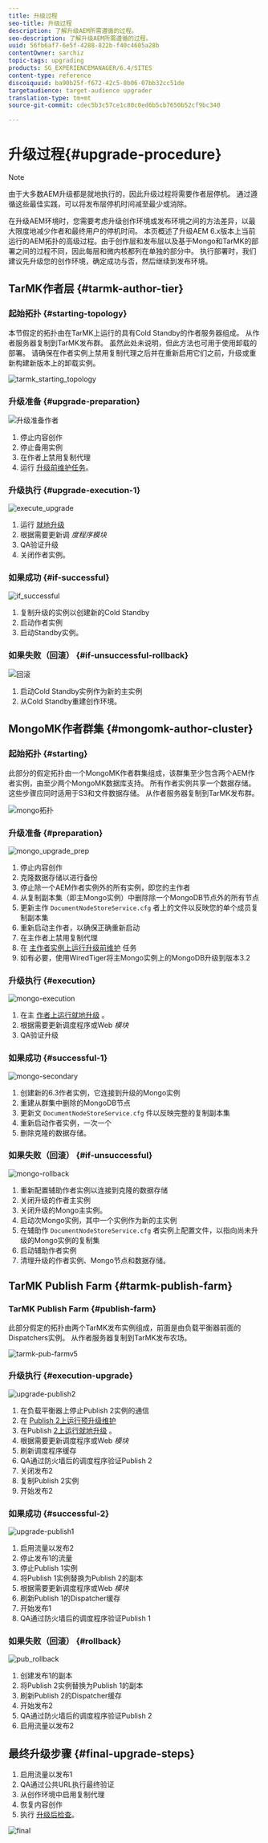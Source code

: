 ```yaml
---
title: 升级过程
seo-title: 升级过程
description: 了解升级AEM所需遵循的过程。
seo-description: 了解升级AEM所需遵循的过程。
uuid: 56fb6af7-6e5f-4288-822b-f40c4605a28b
contentOwner: sarchiz
topic-tags: upgrading
products: SG_EXPERIENCEMANAGER/6.4/SITES
content-type: reference
discoiquuid: ba90b25f-f672-42c5-8b06-07bb32cc51de
targetaudience: target-audience upgrader
translation-type: tm+mt
source-git-commit: cdec5b3c57ce1c80c0ed6b5cb7650b52cf9bc340

---
```



# 升级过程{#upgrade-procedure}

>[!NOTE]
>
>由于大多数AEM升级都是就地执行的，因此升级过程将需要作者层停机。 通过遵循这些最佳实践，可以将发布层停机时间减至最少或消除。

在升级AEM环境时，您需要考虑升级创作环境或发布环境之间的方法差异，以最大限度地减少作者和最终用户的停机时间。 本页概述了升级AEM 6.x版本上当前运行的AEM拓扑的高级过程。由于创作层和发布层以及基于Mongo和TarMK的部署之间的过程不同，因此每层和微内核都列在单独的部分中。 执行部署时，我们建议先升级您的创作环境，确定成功与否，然后继续到发布环境。

## TarMK作者层 {#tarmk-author-tier}

### 起始拓扑 {#starting-topology}

本节假定的拓扑由在TarMK上运行的具有Cold Standby的作者服务器组成。 从作者服务器复制到TarMK发布群。 虽然此处未说明，但此方法也可用于使用卸载的部署。 请确保在作者实例上禁用复制代理之后并在重新启用它们之前，升级或重新构建新版本上的卸载实例。

![tarmk_starting_topology](assets/tarmk_starting_topology.jpg)

### 升级准备 {#upgrade-preparation}

![升级准备作者](assets/upgrade-preparation-author.png)

1. 停止内容创作
1. 停止备用实例
1. 在作者上禁用复制代理
1. 运行 [升级前维护任务](/help/sites-deploying/pre-upgrade-maintenance-tasks.md)。

### 升级执行 {#upgrade-execution-1}

![execute_upgrade](assets/execute_upgrade.jpg)

1. 运行 [就地升级](/help/sites-deploying/in-place-upgrade.md)
1. 根据需要更新调 *度程序模块*
1. QA验证升级
1. 关闭作者实例。

### 如果成功 {#if-successful}

![if_successful](assets/if_successful.jpg)

1. 复制升级的实例以创建新的Cold Standby
1. 启动作者实例
1. 启动Standby实例。

### 如果失败（回滚） {#if-unsuccessful-rollback}

![回滚](assets/rollback.jpg)

1. 启动Cold Standby实例作为新的主实例
1. 从Cold Standby重建创作环境。

## MongoMK作者群集 {#mongomk-author-cluster}

### 起始拓扑 {#starting}

此部分的假定拓扑由一个MongoMK作者群集组成，该群集至少包含两个AEM作者实例，由至少两个MongoMK数据库支持。 所有作者实例共享一个数据存储。 这些步骤应同时适用于S3和文件数据存储。 从作者服务器复制到TarMK发布群。

![mongo拓扑](assets/mongo-topology.jpg)

### 升级准备 {#preparation}

![mongo_upgrade_prep](assets/mongo-upgrade_prep.jpg)

1. 停止内容创作
1. 克隆数据存储以进行备份
1. 停止除一个AEM作者实例外的所有实例，即您的主作者
1. 从复制副本集（即主Mongo实例）中删除除一个MongoDB节点外的所有节点
1. 更新主作 `DocumentNodeStoreService.cfg` 者上的文件以反映您的单个成员复制副本集
1. 重新启动主作者，以确保正确重新启动
1. 在主作者上禁用复制代理
1. 在 [主作者实例上运行升级前维护](/help/sites-deploying/pre-upgrade-maintenance-tasks.md) 任务
1. 如有必要，使用WiredTiger将主Mongo实例上的MongoDB升级到版本3.2

### 升级执行 {#execution}

![mongo-execution](assets/mongo-execution.jpg)

1. 在主 [作者上运行就地升级](/help/sites-deploying/in-place-upgrade.md) 。
1. 根据需要更新调度程序或Web *模块*
1. QA验证升级

### 如果成功 {#successful-1}

![mongo-secondary](assets/mongo-secondaries.jpg)

1. 创建新的6.3作者实例，它连接到升级的Mongo实例
1. 重建从群集中删除的MongoDB节点
1. 更新文 `DocumentNodeStoreService.cfg` 件以反映完整的复制副本集
1. 重新启动作者实例，一次一个
1. 删除克隆的数据存储。

### 如果失败（回滚） {#if-unsuccessful}

![mongo-rollback](assets/mongo-rollback.jpg)

1. 重新配置辅助作者实例以连接到克隆的数据存储
1. 关闭升级的作者主实例
1. 关闭升级的Mongo主实例。
1. 启动次Mongo实例，其中一个实例作为新的主实例
1. 在辅助作 `DocumentNodeStoreService.cfg` 者实例上配置文件，以指向尚未升级的Mongo实例的复制集
1. 启动辅助作者实例
1. 清理升级的作者实例、Mongo节点和数据存储。

## TarMK Publish Farm {#tarmk-publish-farm}

### TarMK Publish Farm {#publish-farm}

此部分假定的拓扑由两个TarMK发布实例组成，前面是由负载平衡器前面的Dispatchers实例。 从作者服务器复制到TarMK发布农场。

![tarmk-pub-farmv5](assets/tarmk-pub-farmv5.png)

### 升级执行 {#execution-upgrade}

![upgrade-publish2](assets/upgrade-publish2.png)

1. 在负载平衡器上停止Publish 2实例的通信
1. 在 [Publish 2上运行预升级维护](/help/sites-deploying/pre-upgrade-maintenance-tasks.md)
1. 在Publish [2上运行就地升级](/help/sites-deploying/in-place-upgrade.md) 。
1. 根据需要更新调度程序或Web *模块*
1. 刷新调度程序缓存
1. QA通过防火墙后的调度程序验证Publish 2
1. 关闭发布2
1. 复制Publish 2实例
1. 开始发布2

### 如果成功 {#successful-2}

![upgrade-publish1](assets/upgrade-publish1.png)

1. 启用流量以发布2
1. 停止发布1的流量
1. 停止Publish 1实例
1. 将Publish 1实例替换为Publish 2的副本
1. 根据需要更新调度程序或Web *模块*
1. 刷新Publish 1的Dispatcher缓存
1. 开始发布1
1. QA通过防火墙后的调度程序验证Publish 1

### 如果失败（回滚） {#rollback}

![pub_rollback](assets/pub_rollback.jpg)

1. 创建发布1的副本
1. 将Publish 2实例替换为Publish 1的副本
1. 刷新Publish 2的Dispatcher缓存
1. 开始发布2
1. QA通过防火墙后的调度程序验证Publish 2
1. 启用流量以发布2

## 最终升级步骤 {#final-upgrade-steps}

1. 启用流量以发布1
1. QA通过公共URL执行最终验证
1. 从创作环境中启用复制代理
1. 恢复内容创作
1. 执行 [升级后检查](/help/sites-deploying/post-upgrade-checks-and-troubleshooting.md)。

![final](assets/final.jpg)
